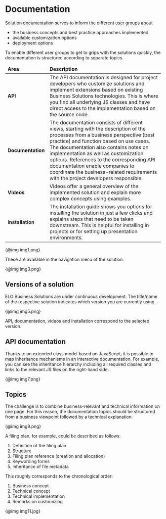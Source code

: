 <h1>Documentation</h1>
<p>Solution documentation serves to inform the different user groups about</p>
<ul>
<li>the business concepts and best practice approaches implemented</li>
<li>available customization options</li>
<li>deployment options</li>
</ul>
<p>To enable different user groups to get to grips with the solutions quickly, the documentation is structured according to separate topics.</p>
<table><thead><tr><td><span
style='font-weight:bold'>Area</span></td><td><span
style='font-weight:bold'>Description</span></td></tr></thead><tbody><tr><td><span
style='font-weight:bold'>API</span></td><td>The API documentation is designed for project developers who customize solutions and implement extensions based on existing Business Solutions technologies. This is where you find all underlying JS classes and have direct access to the implementation based on the source code.</td></tr><tr><td><span
style='font-weight:bold'>Documentation</span></td><td>The documentation consists of different views, starting with the description of the processes from a business perspective (best practice) and function based on use cases. The documentation also contains notes on implementation as well as customization options. References to the corresponding API documentation enable companies to coordinate the business-related requirements with the project developers responsible.</td></tr><tr><td><span
style='font-weight:bold'>Videos</span></td><td>Videos offer a general overview of the implemented solution and explain more complex concepts using examples.</td></tr><tr><td><span
style='font-weight:bold'>Installation</span></td><td>The installation guide shows you options for installing the solution in just a few clicks and explains steps that need to be taken downstream. This is helpful for installing in projects or for setting up presentation environments.</td></tr></tbody></table>

<p>{@img img1.png}</p>
<p>These are available in the navigation menu of the solution.</p>
<p>{@img img3.png}</p>
<h2>Versions of a solution</h2>
<p>ELO Business Solutions are under continuous development. The title/name of the respective solution indicates which version you are currently using.</p>
<p>{@img img5.png}</p>
<p>API, documentation, videos and installation correspond to the selected version.</p>
<h2>API documentation</h2>
<p>Thanks to an extended class model based on JavaScript, it is possible to map inheritance mechanisms in an interactive documentation. For example, you can see the inheritance hierarchy including all required classes and links to the relevant JS files on the right-hand side.</p>
<p>{@img img7.png}</p>
<h2>Topics</h2>
<p>The challenge is to combine business-relevant and technical information on one page. For this reason, the documentation topics should be structured from a business viewpoint followed by a technical explanation.</p>
<p>{@img img9.png}</p>
<p>A filing plan, for example, could be described as follows:</p>
<ol>
<li>Definition of the filing plan</li>
<li>Structure</li>
<li>Filing plan reference (creation and allocation)</li>
<li>Keywording forms</li>
<li>Inheritance of file metadata</li>
</ol>
<p>This roughly corresponds to the chronological order: </p>
<ol>
<li>Business concept</li>
<li>Technical concept</li>
<li>Technical implementation </li>
<li>Remarks on customizing</li>
</ol>
<p>{@img img11.jpg}</p>
